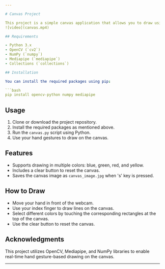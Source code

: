 ```yaml
---

# Canvas Project

This project is a simple canvas application that allows you to draw using hand gestures captured through your webcam.
![video](canvas.mp4)

## Requirements

- Python 3.x
- OpenCV (`cv2`)
- NumPy (`numpy`)
- Mediapipe (`mediapipe`)
- Collections (`collections`)

## Installation

You can install the required packages using pip:

```bash
pip install opencv-python numpy mediapipe
```

## Usage

1. Clone or download the project repository.
2. Install the required packages as mentioned above.
3. Run the `canvas.py` script using Python.
4. Use your hand gestures to draw on the canvas.

## Features

- Supports drawing in multiple colors: blue, green, red, and yellow.
- Includes a clear button to reset the canvas.
- Saves the canvas image as `canvas_image.jpg` when 's' key is pressed.

## How to Draw

- Move your hand in front of the webcam.
- Use your index finger to draw lines on the canvas.
- Select different colors by touching the corresponding rectangles at the top of the canvas.
- Use the clear button to reset the canvas.

## Acknowledgments

This project utilizes OpenCV, Mediapipe, and NumPy libraries to enable real-time hand gesture-based drawing on the canvas.

---
```

